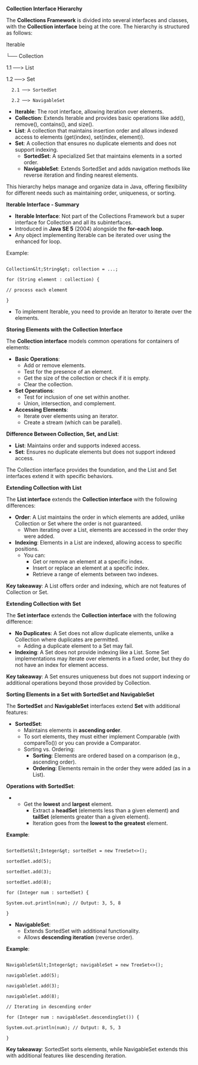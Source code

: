 **Collection Interface Hierarchy**

The **Collections Framework** is divided into several interfaces and classes, with the **Collection interface** being at the core. The hierarchy is structured as follows:

Iterable

└── Collection

  1.1 ──> List
  
  1.2 ──> Set
    
      2.1 ──> SortedSet
      
      2.2 ──> NavigableSet

- **Iterable**: The root interface, allowing iteration over elements.
- **Collection**: Extends Iterable and provides basic operations like add(), remove(), contains(), and size().
- **List**: A collection that maintains insertion order and allows indexed access to elements (get(index), set(index, element)).
- **Set**: A collection that ensures no duplicate elements and does not support indexing.
  - **SortedSet**: A specialized Set that maintains elements in a sorted order.
  - **NavigableSet**: Extends SortedSet and adds navigation methods like reverse iteration and finding nearest elements.

This hierarchy helps manage and organize data in Java, offering flexibility for different needs such as maintaining order, uniqueness, or sorting.

**Iterable Interface - Summary**

- **Iterable Interface**: Not part of the Collections Framework but a super interface for Collection and all its subinterfaces.
- Introduced in **Java SE 5** (2004) alongside the **for-each loop**.
- Any object implementing Iterable can be iterated over using the enhanced for loop.

Example:

```

Collection&lt;String&gt; collection = ...;

for (String element : collection) {

// process each element

}

```

- To implement Iterable, you need to provide an Iterator to iterate over the elements.

**Storing Elements with the Collection Interface**

The **Collection interface** models common operations for containers of elements:

- **Basic Operations**:
  - Add or remove elements.
  - Test for the presence of an element.
  - Get the size of the collection or check if it is empty.
  - Clear the collection.
- **Set Operations**:
  - Test for inclusion of one set within another.
  - Union, intersection, and complement.
- **Accessing Elements**:
  - Iterate over elements using an iterator.
  - Create a stream (which can be parallel).

**Difference Between Collection, Set, and List**:

- **List**: Maintains order and supports indexed access.
- **Set**: Ensures no duplicate elements but does not support indexed access.

The Collection interface provides the foundation, and the List and Set interfaces extend it with specific behaviors.

**Extending Collection with List**

The **List interface** extends the **Collection interface** with the following differences:

- **Order**: A List maintains the order in which elements are added, unlike Collection or Set where the order is not guaranteed.
  - When iterating over a List, elements are accessed in the order they were added.
- **Indexing**: Elements in a List are indexed, allowing access to specific positions.
  - You can:
    - Get or remove an element at a specific index.
    - Insert or replace an element at a specific index.
    - Retrieve a range of elements between two indexes.

**Key takeaway**: A List offers order and indexing, which are not features of Collection or Set.

**Extending Collection with Set**

The **Set interface** extends the **Collection interface** with the following difference:

- **No Duplicates**: A Set does not allow duplicate elements, unlike a Collection where duplicates are permitted.
  - Adding a duplicate element to a Set may fail.
- **Indexing**: A Set does not provide indexing like a List. Some Set implementations may iterate over elements in a fixed order, but they do not have an index for element access.

**Key takeaway**: A Set ensures uniqueness but does not support indexing or additional operations beyond those provided by Collection.

**Sorting Elements in a Set with SortedSet and NavigableSet**

The **SortedSet** and **NavigableSet** interfaces extend **Set** with additional features:

- **SortedSet**:
  - Maintains elements in **ascending order**.
  - To sort elements, they must either implement Comparable (with compareTo()) or you can provide a Comparator.
  - Sorting vs. Ordering:
    - **Sorting**: Elements are ordered based on a comparison (e.g., ascending order).
    - **Ordering**: Elements remain in the order they were added (as in a List).

**Operations with SortedSet**:

- - Get the **lowest** and **largest** element.
    - Extract a **headSet** (elements less than a given element) and **tailSet** (elements greater than a given element).
    - Iteration goes from the **lowest to the greatest** element.

**Example**:

```

SortedSet&lt;Integer&gt; sortedSet = new TreeSet<>();

sortedSet.add(5);

sortedSet.add(3);

sortedSet.add(8);

for (Integer num : sortedSet) {

System.out.println(num); // Output: 3, 5, 8

}

```

- **NavigableSet**:
  - Extends SortedSet with additional functionality.
  - Allows **descending iteration** (reverse order).

**Example**:

```

NavigableSet&lt;Integer&gt; navigableSet = new TreeSet<>();

navigableSet.add(5);

navigableSet.add(3);

navigableSet.add(8);

// Iterating in descending order

for (Integer num : navigableSet.descendingSet()) {

System.out.println(num); // Output: 8, 5, 3

}

```

**Key takeaway**: SortedSet sorts elements, while NavigableSet extends this with additional features like descending iteration.
